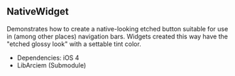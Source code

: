 NativeWidget
----------

Demonstrates how to create a native-looking etched button suitable for use in (among other places) navigation bars. Widgets created this way have the "etched glossy look" with a settable tint color.

* Dependencies: iOS 4
* LibArciem (Submodule)
